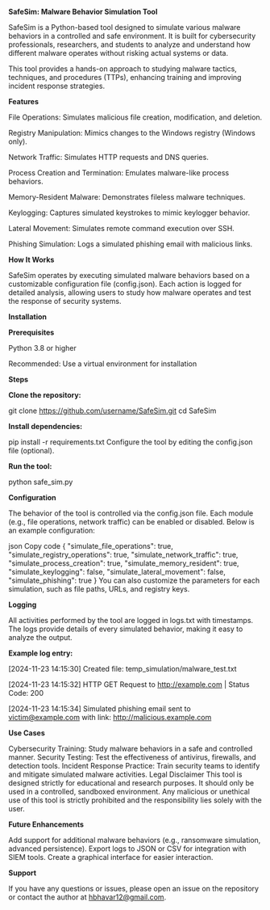 **SafeSim: Malware Behavior Simulation Tool**

SafeSim is a Python-based tool designed to simulate various malware behaviors in a controlled and safe environment. It is built for cybersecurity professionals, researchers, and students to analyze and understand how different malware operates without risking actual systems or data.

This tool provides a hands-on approach to studying malware tactics, techniques, and procedures (TTPs), enhancing training and improving incident response strategies.


**Features**

File Operations: Simulates malicious file creation, modification, and deletion.

Registry Manipulation: Mimics changes to the Windows registry (Windows only).

Network Traffic: Simulates HTTP requests and DNS queries.

Process Creation and Termination: Emulates malware-like process behaviors.

Memory-Resident Malware: Demonstrates fileless malware techniques.

Keylogging: Captures simulated keystrokes to mimic keylogger behavior.

Lateral Movement: Simulates remote command execution over SSH.

Phishing Simulation: Logs a simulated phishing email with malicious links.


**How It Works**

SafeSim operates by executing simulated malware behaviors based on a customizable configuration file (config.json). Each action is logged for detailed analysis, allowing users to study how malware operates and test the response of security systems.

**Installation**

**Prerequisites**

Python 3.8 or higher

Recommended: Use a virtual environment for installation

**Steps**

**Clone the repository:**

git clone https://github.com/username/SafeSim.git
cd SafeSim


**Install dependencies:**

pip install -r requirements.txt
Configure the tool by editing the config.json file (optional).

**Run the tool:**

python safe_sim.py


**Configuration**

The behavior of the tool is controlled via the config.json file. Each module (e.g., file operations, network traffic) can be enabled or disabled. Below is an example configuration:

json
Copy code
{
  "simulate_file_operations": true,
  "simulate_registry_operations": true,
  "simulate_network_traffic": true,
  "simulate_process_creation": true,
  "simulate_memory_resident": true,
  "simulate_keylogging": false,
  "simulate_lateral_movement": false,
  "simulate_phishing": true
}
You can also customize the parameters for each simulation, such as file paths, URLs, and registry keys.


**Logging**

All activities performed by the tool are logged in logs.txt with timestamps. The logs provide details of every simulated behavior, making it easy to analyze the output.

**Example log entry:**

[2024-11-23 14:15:30] Created file: temp_simulation/malware_test.txt

[2024-11-23 14:15:32] HTTP GET Request to http://example.com | Status Code: 200

[2024-11-23 14:15:34] Simulated phishing email sent to victim@example.com with link: http://malicious.example.com



**Use Cases**

Cybersecurity Training:
Study malware behaviors in a safe and controlled manner.
Security Testing:
Test the effectiveness of antivirus, firewalls, and detection tools.
Incident Response Practice:
Train security teams to identify and mitigate simulated malware activities.
Legal Disclaimer
This tool is designed strictly for educational and research purposes. It should only be used in a controlled, sandboxed environment. Any malicious or unethical use of this tool is strictly prohibited and the responsibility lies solely with the user.



**Future Enhancements**

Add support for additional malware behaviors (e.g., ransomware simulation, advanced persistence).
Export logs to JSON or CSV for integration with SIEM tools.
Create a graphical interface for easier interaction.


**Support**

If you have any questions or issues, please open an issue on the repository or contact the author at hbhavar12@gmail.com.
